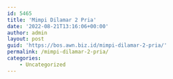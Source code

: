```yaml
---
id: 5465
title: 'Mimpi Dilamar 2 Pria'
date: '2022-08-21T13:16:06+00:00'
author: admin
layout: post
guid: 'https://bos.awn.biz.id/mimpi-dilamar-2-pria/'
permalink: /mimpi-dilamar-2-pria/
categories:
    - Uncategorized
---
```


